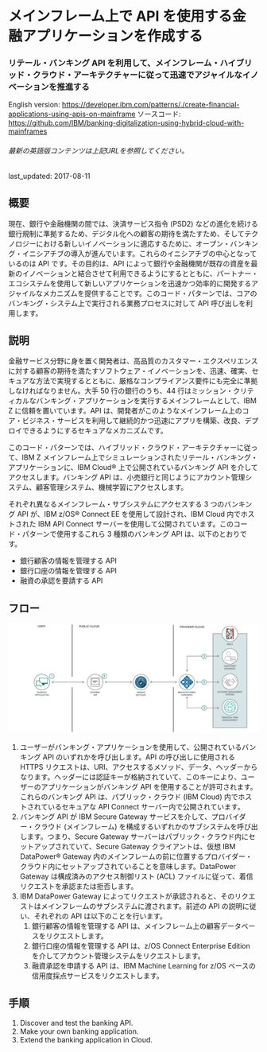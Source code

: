 # メインフレーム上で API を使用する金融アプリケーションを作成する

### リテール・バンキング API を利用して、メインフレーム・ハイブリッド・クラウド・アーキテクチャーに従って迅速でアジャイルなイノベーションを推進する

English version: https://developer.ibm.com/patterns/./create-financial-applications-using-apis-on-mainframe
  ソースコード: https://github.com/IBM/banking-digitalization-using-hybrid-cloud-with-mainframes

###### 最新の英語版コンテンツは上記URLを参照してください。
last_updated: 2017-08-11

 
## 概要

現在、銀行や金融機関の間では、決済サービス指令 (PSD2) などの進化を続ける銀行規制に準拠するため、デジタル化への顧客の期待を満たすため、そしてテクノロジーにおける新しいイノベーションに適応するために、オープン・バンキング・イニシアチブの導入が進んでいます。これらのイニシアチブの中心となっているのは API です。その目的は、API によって銀行や金融機関が既存の資産を最新のイノベーションと結合させて利用できるようにするとともに、パートナー・エコシステムを使用して新しいアプリケーションを迅速かつ効率的に開発するアジャイルなメカニズムを提供することです。このコード・パターンでは、コアのバンキング・システム上で実行される業務プロセスに対して API 呼び出しを利用します。

## 説明

金融サービス分野に身を置く開発者は、高品質のカスタマー・エクスペリエンスに対する顧客の期待を満たすソフトウェア・イノベーションを、迅速、確実、セキュアな方法で実現するとともに、厳格なコンプライアンス要件にも完全に準拠しなければなりません。大手 50 行の銀行のうち、44 行はミッション・クリティカルなバンキング・アプリケーションを実行するメインフレームとして、IBM Z に信頼を置いています。API は、開発者がこのようなメインフレーム上のコア・ビジネス・サービスを利用して継続的かつ迅速にアプリを構築、改良、デプロイできるようにするセキュアなメカニズムです。

このコード・パターンでは、ハイブリッド・クラウド・アーキテクチャーに従って、IBM Z メインフレーム上でシミュレーションされたリテール・バンキング・アプリケーションに、IBM Cloud® 上で公開されているバンキング API を介してアクセスします。バンキング API は、小売銀行と同じようにアカウント管理システム、顧客管理システム、機械学習にアクセスします。

それぞれ異なるメインフレーム・サブシステムにアクセスする 3 つのバンキング API が、IBM z/OS® Connect EE を使用して設計され、IBM Cloud 内でホストされた IBM API Connect サーバーを使用して公開されています。このコード・パターンで使用するこれら 3 種類のバンキング API は、以下のとおりです。

* 銀行顧客の情報を管理する API
* 銀行口座の情報を管理する API
* 融資の承認を要請する API

## フロー

![フロー](./images/banking-digitization-1.png)

1. ユーザーがバンキング・アプリケーションを使用して、公開されているバンキング API のいずれかを呼び出します。API の呼び出しに使用される HTTPS リクエストは、URI、アクセスするメソッド、データ、ヘッダーからなります。ヘッダーには認証キーが格納されていて、このキーにより、ユーザーのアプリケーションがバンキング API を使用することが許可されます。これらのバンキング API は、パブリック・クラウド (IBM Cloud) 内でホストされているセキュアな API Connect サーバー内で公開されています。
2. バンキング API が IBM Secure Gateway サービスを介して、プロバイダー・クラウド (メインフレーム) を構成するいずれかのサブシステムを呼び出します。つまり、Secure Gateway サーバーはパブリック・クラウド内にセットアップされていて、Secure Gateway クライアントは、仮想 IBM DataPower® Gateway 内のメインフレームの前に位置するプロバイダー・クラウド内にセットアップされていることを意味します。DataPower Gateway は構成済みのアクセス制御リスト (ACL) ファイルに従って、着信リクエストを承認または拒否します。
3. IBM DataPower Gateway によってリクエストが承認されると、そのリクエストはメインフレームのサブシステムに渡されます。前述の API の説明に従い、それぞれの API は以下のことを行います。
     1. 銀行顧客の情報を管理する API は、メインフレーム上の顧客データベースをリクエストします。
     1. 銀行口座の情報を管理する API は、z/OS Connect Enterprise Edition を介してアカウント管理システムをリクエストします。
     1. 融資承認を申請する API は、IBM Machine Learning for z/OS ベースの信用度採点サービスをリクエストします。

## 手順

1. Discover and test the banking API.
2. Make your own banking application.
3. Extend the banking application in Cloud.
